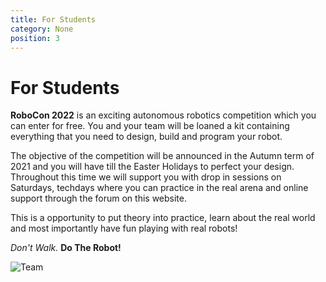 ```yaml
---
title: For Students
category: None
position: 3
---
```

# For Students

**RoboCon 2022** is an exciting autonomous robotics competition which you can enter for free. You and your team will be loaned a kit containing everything that you need to design, build and program your robot.

The objective of the competition will be announced in the Autumn term of 2021 and you will have till the Easter Holidays to perfect your design. Throughout this time we will support you with drop in sessions on Saturdays, techdays where you can practice in the real arena and online support through the forum on this website. 

This is a opportunity to put theory into practice, learn about the real world and most importantly have fun playing with real robots!

*Don't Walk.* **Do The Robot!**

![Team](/images/030-C3140COMPRSD.jpg)
